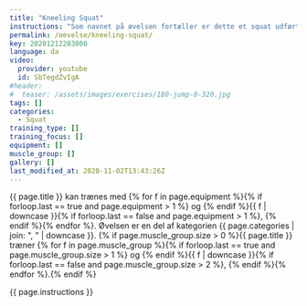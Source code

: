 ```yaml
---
title: "Kneeling Squat"
instructions: "Som navnet på øvelsen fortæller er dette et squat udført siddende på knæene. Formålet med øvelsen er at træne hofteekstensionen som i høj grad er den afsluttende del af squattet. Den primære muskel i øvelsen er derved balderne (gluteus maximus), men kræver som almindelig squat også core-kontrol og at lænden holdes stabil. Øvelsen udføres ved at man sætter et stativ i en tilstrækkelig lav position og placerer en pude eller anden form for skum til knæene. Man sætter sig herefter på knæene og løfter stangen ud af racket. Vægten sænkes herefter til balder og hæle mødes og hæves igen ved aktivt at presse hoften fremad. Dette kan dog for nogle skabe en ubehagelig følelse af at overstrække ankelleddet og man kan derfor med fordel hæve knæene ved at ligge en skive under skummet. Derved vil fødderne ikke blive presset i gulvet på samme måde i bundpositionen. Øvelsen er effektiv hvis man ikke er god til at bruge hoften aktivt i den øverste halvdel af squattet og man gerne vil have et alternativ til hip thrust."
permalink: /oevelse/kneeling-squat/
key: 20201212203800
language: da
video:
  provider: youtube
  id: SbTegdZvIgA
#header:
#  teaser: /assets/images/exercises/180-jump-0-320.jpg
tags: []
categories:
  - Squat
training_type: []
training_focus: []
equipment: []
muscle_group: []
gallery: []
last_modified_at: 2020-11-02T13:43:26Z
---
```


{{ page.title }} kan trænes med {% for f in page.equipment %}{% if forloop.last == true and page.equipment > 1 %} og {% endif %}{{ f | downcase  }}{% if forloop.last == false and page.equipment > 1 %}, {% endif %}{% endfor %}. Øvelsen er en del af kategorien {{ page.categories | join: ", " | downcase }}. {% if page.muscle_group.size > 0 %}{{ page.title }} træner {% for f in page.muscle_group %}{% if forloop.last == true and page.muscle_group.size > 1 %} og {% endif %}{{ f | downcase }}{% if forloop.last == false and page.muscle_group.size > 2 %}, {% endif %}{% endfor %}.{% endif %}

{{ page.instructions }}
